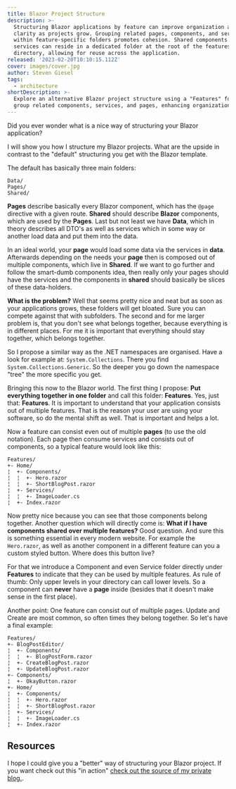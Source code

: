```yaml
---
title: Blazor Project Structure
description: >-
  Structuring Blazor applications by feature can improve organization and
  clarity as projects grow. Grouping related pages, components, and services
  within feature-specific folders promotes cohesion. Shared components and
  services can reside in a dedicated folder at the root of the features
  directory, allowing for reuse across the application.
released: '2023-02-20T10:10:15.112Z'
cover: images/cover.jpg
author: Steven Giesel
tags:
  - architecture
shortDescription: >-
  Explore an alternative Blazor project structure using a "Features" folder to
  group related components, services, and pages, enhancing organization.
---
```

Did you ever wonder what is a nice way of structuring your Blazor application?

I will show you how I structure my Blazor projects. What are the upside in contrast to the "default" structuring you get with the Blazor template.

The default has basically three main folders:

```
Data/
Pages/
Shared/
```

**Pages** describe basically every Blazor component, which has the `@page` directive with a given route. **Shared** should describe **Blazor** components, which are used by the **Pages**. Last but not least we have **Data**, which in theory describes all DTO's as well as services which in some way or another load data and put them into the data.

In an ideal world, your **page** would load some data via the services in **data**. Afterwards depending on the needs your **page** then is composed out of multiple components, which live in **Shared**. If we want to go further and follow the smart-dumb components idea, then really only your pages should have the services and the components in **shared** should basically be slices of these data-holders.

**What is the problem?** Well that seems pretty nice and neat but as soon as your applications grows, these folders will get bloated. Sure you can compete against that with subfolders. The second and for me larger problem is, that you don't see what belongs together, because everything is in different places. For me it is important that everything should stay together, which belongs together.

So I propose a similar way as the .NET namespaces are organised. Have a look for example at:
`System.Collections`. There you find `System.Collections.Generic`. So the deeper you go down the namespace "tree" the more specific you get.

Bringing this now to the Blazor world. The first thing I propose: **Put everything together in one folder** and call this folder: **Features**. Yes, just that: **Features**. It is important to understand that your application consists out of multiple features. That is the reason your user are using your software, so do the mental shift as well. That is important and helps a lot.

Now a feature can consist even out of multiple **pages** (to use the old notation). Each page then consume services and consists out of components, so a typical feature would look like this:

```
Features/
+- Home/
¦  +- Components/
¦  ¦  +- Hero.razor
¦  ¦  +- ShortBlogPost.razor
¦  +- Services/
¦  ¦  +- ImageLoader.cs
¦  +- Index.razor
```

Now pretty nice because you can see that those components belong together. Another question which will directly come is: **What if I have components shared over multiple features?** Good question. And sure this is something essential in every modern website. For example the `Hero.razor`, as well as another component in a different feature can you a custom styled button. Where does this button live?

For that we introduce a Component and even Service folder directly under **Features** to indicate that they can be used by multiple features. As rule of thumb: Only upper levels in your directory can call lower levels. So a component can **never** have a **page** inside (besides that it doesn't make sense in the first place).

Another point: One feature can consist out of multiple pages. Update and Create are most common, so often times they belong together. So let's have a final example:

```
Features/
+- BlogPostEditor/
¦  +- Components/
¦  ¦  +- BlogPostForm.razor
¦  +- CreateBlogPost.razor
¦  +- UpdateBlogPost.razor
+- Components/
¦  +- OkayButton.razor
+- Home/
¦  +- Components/
¦  ¦  +- Hero.razor
¦  ¦  +- ShortBlogPost.razor
¦  +- Services/
¦  ¦  +- ImageLoader.cs
¦  +- Index.razor
```

## Resources

I hope I could give you a "better" way of structuring your Blazor project. If you want check out this "in action" [check out the source of my private blog.](https://github.com/linkdotnet/Blog/tree/master/src/LinkDotNet.Blog.Web).
